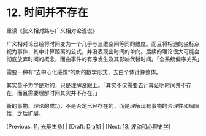 # 12. 时间并不存在

重读《狭义相对路与广义相对论浅说》

广义相对论已经将时间变为一个几乎与三维空间等同的维度。而且将相遇的坐标点视为事件，其中计算距离的公式，并没表现出时间的单向。后续的理论很大可能会彻底放弃时间的概念，而由事件的有序发生及其影响代替时间。「全系统偏序关系」

需要一种有”去中心化感觉“的新的数学形式，去由个体计算整体。

其实量子力学是对的，只是理解没跟上。「其实不仅需要去计算证明时间并不存在，而且需要理解时间其实并不存在。」

新的事物、理论的成功，不是否定已经存在的，而是理解现有事物的合理性和局限性，之后扩展。

[Previous: [11. 光基生命](11.md)] | [Draft: [Draft](../Draft.md)] | [Next: [13. 波动和心理史学](13.md)]